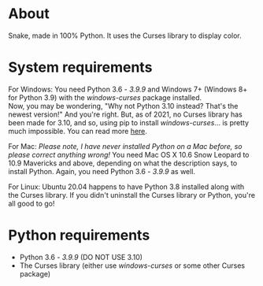 # About
Snake, made in 100% Python.
It uses the Curses library to display color.

# System requirements
For Windows:
You need Python 3.6 - *3.9.9* and Windows 7+ (Windows 8+ for Python 3.9) with the *windows-curses* package installed.<br>
Now, you may be wondering, "Why not Python 3.10 instead? That's the newest version!"
And you're right. But, as of 2021, no Curses library has been made for 3.10, and so, using pip to install *windows-curses*... is pretty much impossible. You can read more [here](https://stackoverflow.com/questions/69927587/python-curses-module-for-windows-cant-install).
  
For Mac:
*Please note, I have never installed Python on a Mac before, so please correct anything wrong!*
You need Mac OS X 10.6 Snow Leopard to 10.9 Mavericks and above, depending on what the description says, to install Python.
Again, you need Python 3.6 - *3.9.9* as well.

For Linux:
Ubuntu 20.04 happens to have Python 3.8 installed along with the Curses library.
If you didn't uninstall the Curses library or Python, you're all good to go!

# Python requirements
- Python 3.6 - *3.9.9* (DO NOT USE 3.10)
- The Curses library (either use *windows-curses* or some other Curses package)
